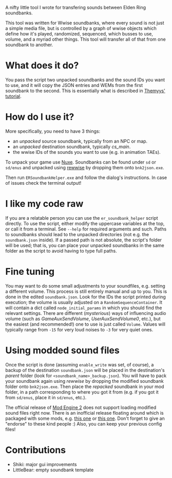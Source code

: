 A nifty little tool I wrote for transfering sounds between Elden Ring soundbanks. 

This tool was written for Wwise soundbanks, where every sound is not just a simple media file, but is controlled by a graph of wwise objects which define how it's played, randomized, sequenced, which busses to use, volume, and a myriad other things. This tool will transfer all of that from one soundbank to another.

# What does it do?
You pass the script two unpacked soundbanks and the sound IDs you want to use, and it will copy the JSON entries and WEMs from the first soundbank to the second. This is essentially what is described in [Themyys' tutorial](http://soulsmodding.wikidot.com/tutorial:main#toc9).

# How do I use it?
More specifically, you need to have 3 things:
- an *unpacked* source soundbank, typically from an NPC or map.
- an *unpacked* destination soundbank, typically *cs_main*.
- the wwise IDs of the sounds you want to use (e.g. in animation TAEs).

To unpack your game use [Nuxe](https://github.com/JKAnderson/Nuxe/releases). Soundbanks can be found under `sd` or `sd/enus` and unpacked using [rewwise](https://github.com/vswarte/rewwise/) by dropping them onto `bnk2json.exe`.

Then run `ERSoundbankHelper.exe` and follow the dialog's instructions. In case of issues check the terminal output!

# I like my code raw
If you are a relatable person you can use the `er_soundbank_helper` script directly. To use the script, either modify the uppercase variables at the top, or call it from a terminal. See `--help` for required arguments and such. Paths to soundbanks should lead to the unpacked directories (not e.g. the `soundbank.json` inside). If a passed path is not absolute, the script's folder will be used; that is, you can place your unpacked soundbanks in the same folder as the script to avoid having to type full paths.

# Fine tuning
You may want to do some small adjustments to your soundfiles, e.g. setting a different volume. This process is still entirely manual and up to you. This is done in the edited `soundbank.json`. Look for the IDs the script printed during execution; the volume is usually adjusted on a `RandomSequenceContainer`. It will contain a dict called `node_initial_params` in which you should find the relevant settings. There are different (*mysterious*) ways of influencing audio volume (such as *GameAuxSendVolume*, *UserAuxSendVolume0*, etc.), but the easiest (and recommended!) one to use is just called `Volume`. Values will typically range from `-15` for very loud noises to `-3` for very quiet ones. 

# Using modded sound files
Once the script is done (assuming `enable_write` was set, of course), a backup of the destination `soundbank.json` will be placed in the destination's *parent* folder (look for `<soundbank_name>_backup.json`). You will have to pack your soundbank again using *rewwise* by dropping the modified soundbank folder onto `bnk2json.exe`. Then place the *repacked* soundbank in your mod folder, in a path corresponding to where you got it from (e.g. if you got it from `sd/enus`, place it in `sd/enus`, etc.).

The official release of [Mod Engine 2](https://github.com/soulsmods/ModEngine2) does not support loading modified sound files right now. There is an inofficial release floating around which is packaged with some mods, e.g. [this one](https://www.nexusmods.com/eldenring/mods/6384) or [this one](https://www.nexusmods.com/eldenring/mods/6340). Don't forget to give an "endorse" to these kind people :) Also, you can keep your previous config files!

# Contributions
- Shiki: major gui improvements
- LittleBear: empty soundbank template
